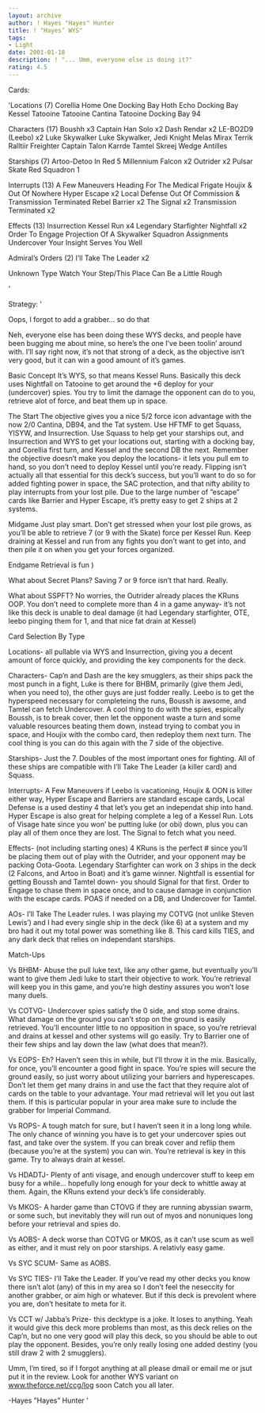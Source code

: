 ```yaml
---
layout: archive
author: ! Hayes "Hayes" Hunter
title: ! "Hayes’ WYS"
tags:
- Light
date: 2001-01-18
description: ! "... Umm, everyone else is doing it?"
rating: 4.5
---
```

Cards: 

'Locations (7)
Corellia
Home One Docking Bay
Hoth Echo Docking Bay
Kessel
Tatooine
Tatooine Cantina
Tatooine Docking Bay 94

Characters (17)
Boushh	x3
Captain Han Solo  x2
Dash Rendar  x2
LE-BO2D9 (Leebo)  x2
Luke Skywalker
Luke Skywalker, Jedi Knight
Melas
Mirax Terrik
Ralltiir Freighter Captain
Talon Karrde
Tamtel Skreej
Wedge Antilles

Starships (7)
Artoo-Detoo In Red 5
Millennium Falcon  x2
Outrider  x2
Pulsar Skate
Red Squadron 1

Interrupts (13)
A Few Maneuvers
Heading For The Medical Frigate
Houjix & Out Of Nowhere
Hyper Escape  x2
Local Defense
Out Of Commission & Transmission Terminated
Rebel Barrier  x2
The Signal  x2
Transmission Terminated  x2

Effects (13)
Insurrection
Kessel Run  x4
Legendary Starfighter
Nightfall  x2
Order To Engage
Projection Of A Skywalker
Squadron Assignments
Undercover
Your Insight Serves You Well

Admiral’s Orders (2)
I’ll Take The Leader  x2

Unknown Type
Watch Your Step/This Place Can Be a Little Rough

'

Strategy: '

Oops, I forgot to add a grabber... so do that

Neh, everyone else has been doing these WYS decks, and people have been bugging me about mine, so here’s the one I’ve been toolin’ around with.  I’ll say right now, it’s not that strong of a deck, as the objective isn’t very good, but it can win a good amount of it’s games.

Basic Concept
It’s WYS, so that means Kessel Runs.  Basically this deck uses Nightfall on Tatooine to get around the +6 deploy for your (undercover) spies.  You try to limit the damage the opponent can do to you, retrieve alot of force, and beat them up in space.

The Start
The objective gives you a nice 5/2 force icon advantage with the now 2/0 Cantina, DB94, and the Tat system.  Use HFTMF to get Squass, YISYW, and Insurrection.	Use Squass to help get your starships out, and Insurrection and WYS to get your locations out, starting with a docking bay, and Corellia first turn, and Kessel and the second DB the next.  Remember the objective doesn’t make you deploy the locations- it lets you pull em to hand, so you don’t need to deploy Kessel until you’re ready.  Flipping isn’t actually all that essential for this deck’s success, but you’ll want to do so for added fighting power in space, the SAC protection, and that nifty ability to play interrupts from your lost pile.	Due to the large number of ”escape” cards like Barrier and Hyper Escape, it’s pretty easy to get 2 ships at 2 systems.

Midgame
Just play smart.  Don’t get stressed when your lost pile grows, as you’ll be able to retrieve 7 (or 9 with the Skate) force per Kessel Run.  Keep draining at Kessel and run from any fights you don’t want to get into, and then pile it on when you get your forces organized.

Endgame Retrieval is fun )

What about Secret Plans?  Saving 7 or 9 force isn’t that hard.  Really.

What about SSPFT?  No worries, the Outrider already places the KRuns OOP.  You don’t need to complete more than 4 in a game anyway- it’s not like this deck is unable to deal damage (it had Legendary starfighter, OTE, leebo pinging them for 1, and that nice fat drain at Kessel)

Card Selection By Type

Locations- all pullable via WYS and Insurrection, giving you a decent amount of force quickly, and providing the key components for the deck.

Characters- Cap’n and Dash are the key smugglers, as their ships pack the most punch in a fight, Luke is there for BHBM, primarily (give them Jedi, when you need to), the other guys are just fodder really.  Leebo is to get the hyperspeed necessary for completeing the runs, Boussh is awsome, and Tamtel can fetch Undercover.  A cool thing to do with the spies, espically Boussh, is to break cover, then let the opponent waste a turn and some valuable resources beating them down, instead trying to combat you in space, and Houjix with the combo card, then redeploy them next turn.  The cool thing is you can do this again with the 7 side of the objective.

Starships- Just the 7.	Doubles of the most important ones for fighting.  All of these ships are compatible with I’ll Take The Leader (a killer card) and Squass.

Interrupts- A Few Maneuvers if Leebo is vacationing, Houjix & OON is killer either way, Hyper Escape and Barriers are standard escape cards, Local Defense is a used destiny 4 that let’s you get an independat ship into hand.  Hyper Escape is also great for helping complete a leg of a Kessel Run.  Lots of Visage hate since you won’ be putting luke (or obi) down, plus you can play all of them once they are lost.  The Signal to fetch what you need.

Effects- (not including starting ones) 4 KRuns is the perfect # since you’ll be placing them out of play with the Outrider, and your opponent may be packing Oota-Goota.	Legendary Starfighter can work on 3 ships in the deck (2 Falcons, and Artoo in Boat) and it’s game winner.  Nightfall is essential for getting Boussh and Tamtel down- you should Signal for that first.	Order to Engage to chase them in space once, and to cause damage in conjunction with the escape cards.	POAS if needed on a DB, and Undercover for Tamtel.

AOs- I’ll Take The Leader rules.	I was playing my COTVG (not unlike Steven Lewis’) and I had every single ship in the deck (like 6) at a system and my bro had it out my total power was something like 8.  This card kills TIES, and any dark deck that relies on independant starships.

Match-Ups

Vs BHBM- Abuse the pull luke text, like any other game, but eventually you’ll want to give them Jedi luke to start their objective to work.  You’re retrieval will keep you in this game, and you’re high destiny assures you won’t lose many duels.

Vs COTVG- Undercover spies satisfy the 0 side, and stop some drains.  What damage on the ground you can’t stop on the ground is easily retrieved.  You’ll encounter little to no opposition in space, so you’re retrieval and drains at kessel and other systems will go easily.  Try to Barrier one of their few ships and lay down the law (what does that mean?).

Vs EOPS- Eh? Haven’t seen this in while, but I’ll throw it in the mix. Basically, for once, you’ll encounter a good fight in space.  You’re spies will secure the ground easily, so just worry about utilizing your barriers and hyperescapes.	Don’t let them get many drains in and use the fact that they require alot of cards on the table to your advantage.  Your mad retrieval will let you out last them.  If this is particular popular in your area make sure to include the grabber for Imperial Command.

Vs ROPS- A tough match for sure, but I haven’t seen it in a long long while.  The only chance of winning you have is to get your undercover spies out fast, and take over the system.  If you can break cover and reflip them (because you’re at the system) you can win.  You’re retrieval is key in this game.  Try to always drain at kessel.

Vs HDADTJ- Plenty of anti visage, and enough undercover stuff to keep em busy for a while... hopefully long enough for your deck to whittle away at them.  Again, the KRuns extend your deck’s life considerably.

Vs MKOS- A harder game than CTOVG if they are running abyssian swarm, or some such, but inevitably they will run out of myos and nonuniques long before your retrieval and spies do.

Vs AOBS- A deck worse than COTVG or MKOS, as it can’t use scum as well as either, and it must rely on poor starships.  A relativly easy game.

Vs SYC SCUM- Same as AOBS.

Vs SYC TIES- I’ll Take the Leader.  If you’ve read my other decks you know there isn’t alot (any) of this in my area so I don’t feel the neseccity for another grabber, or aim high or whatever.  But if this deck is prevolent where you are, don’t hesitate to meta for it.

Vs CCT w/ Jabba’s Prize- this decktype is a joke.  It loses to anything.	Yeah it would give this deck more problems than most, as this deck relies on the Cap’n, but no one very good will play this deck, so you should be able to out play the opponent.  Besides, you’re only really losing one added destiny (you still draw 2 with 2 smugglers).

Umm, I’m tired, so if I forgot anything at all please dmail or email me or jsut put it in the review.  Look for another WYS variant on www.theforce.net/ccg/log soon  Catch you all later.

-Hayes ”Hayes” Hunter
'